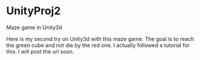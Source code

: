 # UnityProj2
Maze game in Unity3d

Here is my second try on Unity3d with this maze game. The goal is to reach the green cube and not die by the red one.
I actually followed a tutorial for this. I will post the url soon.
